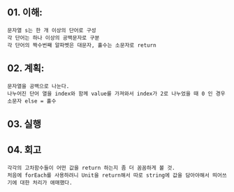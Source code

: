 ## 01. 이해:
    문자열 s는 한 개 이상의 단어로 구성
    각 단어는 하나 이상의 공백문자로 구분
    각 단어의 짝수번째 알파벳은 대문자, 홀수는 소문자로 return

## 02. 계획: 
    문자열을 공백으로 나눈다.
    나누어진 단어 열을 index와 함께 value를 가져와서 index가 2로 나누었을 때 0 인 경우 소문자 else = 홀수

## 03. 실행

## 04. 회고
    각각의 고차함수들이 어떤 값을 return 하는지 좀 더 꼼꼼하게 볼 것. 
    처음에 forEach를 사용하려니 Unit을 return해서 따로 string에 값을 담아야해서 띄어쓰기에 대한 처리가 애매했다.